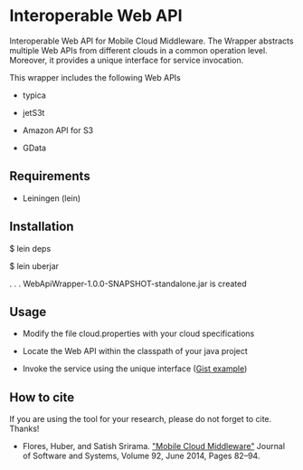 Interoperable Web API
===================

Interoperable Web API for Mobile Cloud Middleware. The Wrapper abstracts multiple Web APIs from different clouds in a common operation level. Moreover, it provides a unique interface for service invocation.

This wrapper includes the following Web APIs
- typica

- jetS3t

- Amazon API for S3

- GData 


Requirements
------------

- Leiningen (lein)


Installation
-------------

$ lein deps


$ lein uberjar

.
.
.
WebApiWrapper-1.0.0-SNAPSHOT-standalone.jar is created


Usage
------

- Modify the file cloud.properties with your cloud specifications

- Locate the Web API within the classpath of your java project

- Invoke the service using the unique interface <mcminteroperability> ([Gist example](https://gist.github.com/huberflores/5747779)) 


How to cite
-----------
If you are using the tool for your research, please do not forget to cite. Thanks!

- Flores, Huber, and Satish Srirama. ["Mobile Cloud Middleware"](http://www.sciencedirect.com/science/article/pii/S0164121213002318) Journal of Software and Systems, Volume 92, June 2014, Pages 82–94.


